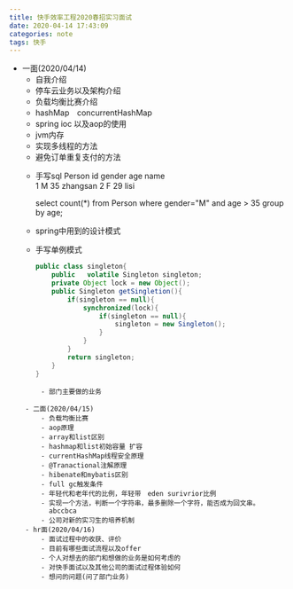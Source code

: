 ```yaml
---
title: 快手效率工程2020春招实习面试
date: 2020-04-14 17:43:09
categories: note 
tags: 快手
---
```

- 一面(2020/04/14)
    - 自我介绍
    - 停车云业务以及架构介绍
    - 负载均衡比赛介绍
    - hashMap　concurrentHashMap
    - spring ioc 以及aop的使用
    - jvm内存
    - 实现多线程的方法
    - 避免订单重复支付的方法
    <!--more-->
    - 手写sql
        Person
        id    gender    age     name    
        1        M           35       zhangsan
        2         F            29      lisi
        
        select count(*) from Person where gender="M" and age > 35 group by age;
    - spring中用到的设计模式
    - 手写单例模式
        ```java
        public class singleton{
            public   volatile Singleton singleton;
            private Object lock = new Object();
            public Singleton getSingletion(){
                if(singleton == null){
                    synchronized(lock){
                        if(singleton == null){
                            singleton = new Singleton();
                        }
                    }
                }
                return singleton;
            }
        }
```
        - 部门主要做的业务 
        
    - 二面(2020/04/15)
        - 负载均衡比赛
        - aop原理
        - array和list区别
        - hashmap和list初始容量 扩容
        - currentHashMap线程安全原理
        - @Tranactional注解原理
        - hibenate和mybatis区别
        - full gc触发条件
        - 年轻代和老年代的比例，年轻带　eden surivrior比例
        - 实现一个方法，判断一个字符串，最多删除一个字符，能否成为回文串。
          abccbca
        - 公司对新的实习生的培养机制
    - hr面(2020/04/16)
        - 面试过程中的收获、评价
        - 目前有哪些面试流程以及offer
        - 个人对想去的部门和想做的业务是如何考虑的
        - 对快手面试以及其他公司的面试过程体验如何
        - 想问的问题(问了部门业务)